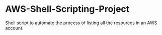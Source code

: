 # AWS-Shell-Scripting-Project
Shell script to automate the process of listing all the resources in an AWS account.
